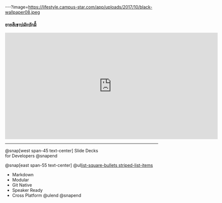 ---?image=https://lifestyle.campus-star.com/app/uploads/2017/10/black-wallpaper08.jpeg

### ยายสีเขาบ่มักบักมี้
<iframe width="700" height="350" src="https://www.youtube.com/embed/fq6yIsbYgCs?list=RDfq6yIsbYgCs" frameborder="0" allow="accelerometer; autoplay; encrypted-media; gyroscope; picture-in-picture" allowfullscreen></iframe>


---

@snap[west span-45 text-center]
Slide Decks<br>for Developers
@snapend

@snap[east span-55 text-center]
@ul[list-square-bullets striped-list-items](false)
- Markdown
- Modular
- Git Native
- Speaker Ready
- Cross Platform
@ulend
@snapend